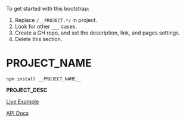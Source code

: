 To get started with this bootstrap:
1. Replace `/__PROJECT.*/` in project.
1. Look for other `___` cases.
1. Create a GH repo, and set the description, link, and pages settings.
1. Delete this section.

# __PROJECT_NAME__

<!--
[![Travis](https://img.shields.io/travis/__PROJECT_TRAVIS_USER__/__PROJECT_NAME__.svg)](https://travis-ci.org/__PROJECT_TRAVIS_USER__/__PROJECT_NAME__)
[![Codecov](https://img.shields.io/codecov/c/github/__PROJECT_GH_USER__/__PROJECT_NAME__.svg)](https://codecov.io/gh/__PROJECT_GH_USER__/__PROJECT_NAME__)
[![GitHub issues](https://img.shields.io/github/issues/__PROJECT_GH_USER__/__PROJECT_NAME__.svg)](__PROJECT_GH_URL__/issues)
[![GitHub pull requests](https://img.shields.io/github/issues-pr/__PROJECT_GH_USER__/__PROJECT_NAME__.svg)](__PROJECT_GH_URL__/pulls)
[![License](https://img.shields.io/npm/l/__PROJECT_NAME__.svg)](__PROJECT_GH_URL__)
[![Version](https://img.shields.io/npm/v/__PROJECT_NAME__.svg?label=version)](https://www.npmjs.org/package/__PROJECT_NAME__)
[![Try on RunKit](https://badge.runkitcdn.com/__PROJECT_NAME__.svg)](https://npm.runkit.com/__PROJECT_NAME__)

... http://shields.io
[![Node.js](https://img.shields.io/node/v/__PROJECT_NAME__.svg)](https://www.npmjs.org/package/__PROJECT_NAME__)
[![David](https://img.shields.io/david/__PROJECT_GH_USER__/__PROJECT_NAME__.svg)](__PROJECT_GH_URL__)
-->

`npm install __PROJECT_NAME__`

__PROJECT_DESC__

[Live Example](docs/index.html)

[API Docs](docs/api/)
